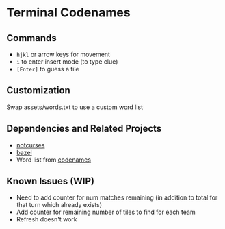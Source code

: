 # Terminal Codenames

## Commands
- `hjkl` or arrow keys for movement
- `i` to enter insert mode (to type clue)
- `[Enter]` to guess a tile


## Customization

Swap assets/words.txt to use a custom word list

## Dependencies and Related Projects

- [notcurses](https://github.com/dankamongmen/notcurses?tab=readme-ov-file)
- [bazel](https://github.com/bazelbuild/bazel)
- Word list from [codenames](https://github.com/jbowens/codenames/tree/master)

## Known Issues (WIP)

- Need to add counter for num matches remaining (in addition to total for that turn which already exists)
- Add counter for remaining number of tiles to find for each team
- Refresh doesn't work
